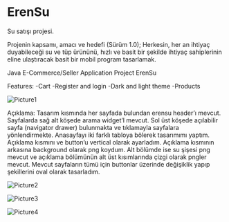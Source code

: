 # ErenSu
Su satışı projesi.

Projenin kapsamı, amacı ve hedefi (Sürüm 1.0); Herkesin, her an ihtiyaç duyabileceği su ve tüp ürününü, hızlı ve basit bir şekilde ihtiyaç sahiplerinin eline ulaştıracak basit bir mobil program tasarlamak.

Java E-Commerce/Seller Application Project ErenSu


Features:
-Cart
-Register and login
-Dark and light theme
-Products


![Picture1](https://user-images.githubusercontent.com/40443383/189552606-fae48d4b-55b4-4b18-b471-0afafc166fd7.png)

Açıklama: Tasarım kısmında her sayfada bulundan erensu header’ı mevcut. Sayfalarda sağ alt köşede arama widget’I mevcut. Sol üst köşede açılabilir sayfa (navigator drawer) bulunmakta ve tıklamayla sayfalara yönlendirmekte. Anasayfayı iki farklı tabloya bölerek tasarımımı yaptım. Açıklama kısmını ve button’u vertical olarak ayarladım. Açıklama kısmının arkasına background olarak png koydum. Alt bölümde ise su şişesi png mevcut ve açıklama bölümünün alt üst kısımlarında çizgi olarak pngler mevcut. Mevcut sayfaların tümü için buttonlar üzerinde değişiklik yapıp şekillerini oval olarak tasarladım.


![Picture2](https://user-images.githubusercontent.com/40443383/189552627-51da5d86-965b-4d82-9246-2b9967a1f7cb.png)

![Picture3](https://user-images.githubusercontent.com/40443383/189552640-66d63071-1760-4d81-9266-c3bdfc465cf6.png)

![Picture4](https://user-images.githubusercontent.com/40443383/189552657-eb088cdc-905c-40fa-a951-51b423c6283b.png)


